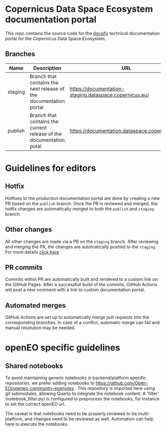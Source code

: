 # Copernicus Data Space Ecosystem documentation portal
This repo contains the source code for the [docsify](https://docsify.js.org/#/) technical documentation portal for the Copernicus Data Space Ecosystem.

## Branches
| Name    | Description | URL |
|---------| --- |-----|
| staging | Branch that contains the next release of the documentation portal | https://documentation-staging.dataspace.copernicus.eu/    |
| publish | Branch that contains the current release of the documentation potal | https://documentation.dataspace.copernicus.eu/ |

# Guidelines for editors

## Hotfix
Hotfixes to the production documentation portal are done by creating a new PR based on the `publish` branch.
Once the PR is reviewed and merged, the hotfix changes are automatically merged to both the `publish` and `staging` branch.

## Other changes
All other changes are made via a PR on the `staging` branch.
After reviewing and merging the PR, the changes are automatically pushed to the `staging`.
For more details [click here](EU-CDSE_Documentation_Guidelines_v0.pdf)

## PR commits
Commits within PR are automatically built and rendered to a custom link on the GitHub Pages. 
After a successfull build of the commits, GitHub Actions will post a new comment with a link to custom documentation portal.

## Automated merges
GitHub Actions are set up to automatically merge pull requests into the corresponding branches.
In case of a conflict, automatic merge can fail and manual resolution may be needed.


# openEO specific guidelines

## Shared notebooks

To avoid maintaining generic notebooks in backend/platform specific repositories, we prefer adding notebooks to https://github.com/Open-EO/openeo-community-examples .
This repository is imported here using git submodules, allowing Quarto to integrate the notebook content.
A 'filter' (notebook_filter.py) is configured to preprocess the notebooks, for instance to set the correct openEO url.

The caveat is that notebooks need to be properly reviewed to be multi-platform, and changes need to be reviewed as well. Automation can help here to execute the notebooks.


